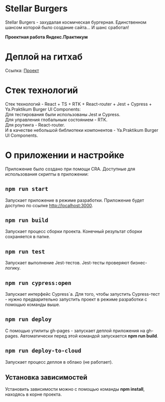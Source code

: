 # Stellar Burgers
Stellar Burgers - захудалая космическая бургерная. Единственном шансом которой было создание сайта...
И шанс сработал!

**Проектная работа Яндекс.Практикум**

# Деплой на гитхаб
Ссылка: [Проект](https://comradeskolopendra.github.io/react-burger/)

# Стек технологий
Стек технологий - React + TS + RTK + React-router + Jest + Cypress + Ya.Praktikum Burger UI Components:  
Для тестирования были использованы Jest и Cypress.  
Для управления глобальным состоянием - RTK.  
Для роутинга - React-router.  
И в качестве небольшой библиотеки компонентов - Ya.Praktikum Burger UI Components.  

# О приложении и настройке
Приложение было создано при помощи CRA.
Доступные для использования скрипты в приложении:

## `npm run start`
Запускает приложение в режиме разработки.
Приложение будет доступно по ссылке [http://localhost:3000](http://localhost:3000).

## `npm run build`
Запускает процесс сборки проекта.
Конечный результат сборки сохраняется в папке.

## `npm run test`
Запускает выполнение Jest-тестов.
Jest-тесты проверяют бизнес-логику.

## `npm run cypress:open`
Запускает интерфейс Cypress`а.
Для того, чтобы запустить Cypress-тест - нужно предварительно запустить проект в режиме разработки с помощью команды выше.

## `npm run deploy`
С помощью утилиты gh-pages - запускает деплой приложения на gh-pages.
Автоматически перед этой командой запускается **npm run build**.

## `npm run deploy-to-cloud`
Запускает процесс деплоя в облако (не работает).

## Установка зависимостей
Установить зависимости можно с помощью команды **npm install**, находясь в корне проекта.